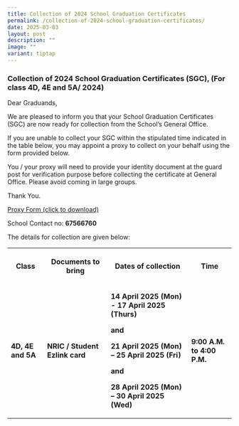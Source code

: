 ```yaml
---
title: Collection of 2024 School Graduation Certificates
permalink: /collection-of-2024-school-graduation-certificates/
date: 2025-03-03
layout: post
description: ""
image: ""
variant: tiptap
---
```

<h3><strong>Collection of 2024 School Graduation Certificates (SGC), (For class 4D, 4E and 5A/ 2024)</strong></h3>
<p>Dear Graduands,</p>
<p>We are pleased to inform you that your School Graduation Certificates
(SGC) are now ready for collection from the School’s General Office.</p>
<p>If you are unable to collect your SGC within the stipulated time indicated
in the table below, you may appoint a proxy to collect on your behalf using
the form provided below.&nbsp;&nbsp;&nbsp;&nbsp;</p>
<p>You / your proxy will need to provide your identity document at the guard
post for verification purpose before collecting the certificate at General
Office. Please avoid coming in large groups.</p>
<p>Thank You.</p>
<p><a href="/files/PROXY_FORM___SGC_Collection.pdf" rel="noopener noreferrer nofollow" target="_blank">Proxy Form (click to download)</a>
</p>
<p>School Contact no: <strong>67566760</strong>
</p>
<p>The details for collection are given below:</p>
<p></p>
<table style="minWidth: 100px">
<colgroup>
<col>
<col>
<col>
<col>
</colgroup>
<tbody>
<tr>
<th rowspan="1" colspan="1">
<p>Class</p>
</th>
<th rowspan="1" colspan="1">
<p>Documents to bring</p>
</th>
<th rowspan="1" colspan="1">
<p>Dates of collection</p>
</th>
<th rowspan="1" colspan="1">
<p>Time</p>
</th>
</tr>
<tr>
<td rowspan="1" colspan="1">
<p><strong>4D, 4E and 5A</strong>
</p>
</td>
<td rowspan="1" colspan="1">
<p><strong>NRIC / Student Ezlink card</strong>
</p>
</td>
<td rowspan="1" colspan="1">
<p><strong>14 April 2025 (Mon) - 17 April 2025 (Thurs)</strong>
</p>
<p><strong>and</strong>
</p>
<p><strong>21 April 2025 (Mon) – 25 April 2025 (Fri)</strong>
</p>
<p><strong>and</strong>
</p>
<p><strong>28 April 2025 (Mon) – 30 April 2025 (Wed)</strong>
</p>
<p></p>
</td>
<td rowspan="1" colspan="1">
<p><strong>9:00 A.M. to 4:00 P.M.</strong>
</p>
</td>
</tr>
</tbody>
</table>
<p></p>